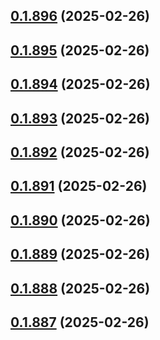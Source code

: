 ## [0.1.896](https://github.com/binary-braids/terraform-oracle/compare/v0.1.895...v0.1.896) (2025-02-26)



## [0.1.895](https://github.com/binary-braids/terraform-oracle/compare/v0.1.894...v0.1.895) (2025-02-26)



## [0.1.894](https://github.com/binary-braids/terraform-oracle/compare/v0.1.893...v0.1.894) (2025-02-26)



## [0.1.893](https://github.com/binary-braids/terraform-oracle/compare/v0.1.892...v0.1.893) (2025-02-26)



## [0.1.892](https://github.com/binary-braids/terraform-oracle/compare/v0.1.891...v0.1.892) (2025-02-26)



## [0.1.891](https://github.com/binary-braids/terraform-oracle/compare/v0.1.890...v0.1.891) (2025-02-26)



## [0.1.890](https://github.com/binary-braids/terraform-oracle/compare/v0.1.889...v0.1.890) (2025-02-26)



## [0.1.889](https://github.com/binary-braids/terraform-oracle/compare/v0.1.888...v0.1.889) (2025-02-26)



## [0.1.888](https://github.com/binary-braids/terraform-oracle/compare/v0.1.887...v0.1.888) (2025-02-26)



## [0.1.887](https://github.com/binary-braids/terraform-oracle/compare/v0.1.886...v0.1.887) (2025-02-26)



